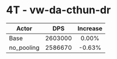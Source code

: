 # 4T - vw-da-cthun-dr
| Actor | DPS | Increase |
|---|:---:|:---:|
|Base|2603000|0.00%|
|no_pooling|2586670|-0.63%|
